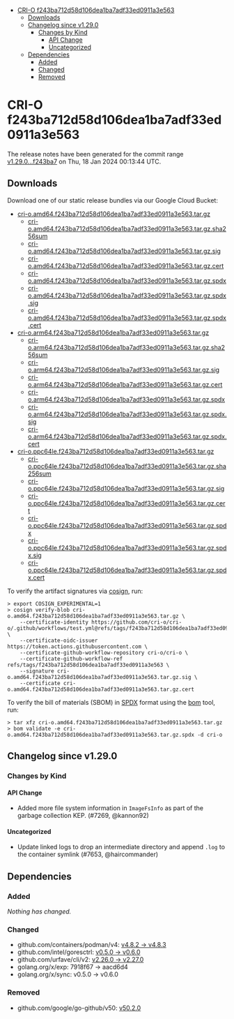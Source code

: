- [CRI-O f243ba712d58d106dea1ba7adf33ed0911a3e563](#cri-o-f243ba712d58d106dea1ba7adf33ed0911a3e563)
  - [Downloads](#downloads)
  - [Changelog since v1.29.0](#changelog-since-v1290)
    - [Changes by Kind](#changes-by-kind)
      - [API Change](#api-change)
      - [Uncategorized](#uncategorized)
  - [Dependencies](#dependencies)
    - [Added](#added)
    - [Changed](#changed)
    - [Removed](#removed)

# CRI-O f243ba712d58d106dea1ba7adf33ed0911a3e563

The release notes have been generated for the commit range
[v1.29.0...f243ba7](https://github.com/cri-o/cri-o/compare/v1.29.0...f243ba712d58d106dea1ba7adf33ed0911a3e563) on Thu, 18 Jan 2024 00:13:44 UTC.

## Downloads

Download one of our static release bundles via our Google Cloud Bucket:

- [cri-o.amd64.f243ba712d58d106dea1ba7adf33ed0911a3e563.tar.gz](https://storage.googleapis.com/cri-o/artifacts/cri-o.amd64.f243ba712d58d106dea1ba7adf33ed0911a3e563.tar.gz)
  - [cri-o.amd64.f243ba712d58d106dea1ba7adf33ed0911a3e563.tar.gz.sha256sum](https://storage.googleapis.com/cri-o/artifacts/cri-o.amd64.f243ba712d58d106dea1ba7adf33ed0911a3e563.tar.gz.sha256sum)
  - [cri-o.amd64.f243ba712d58d106dea1ba7adf33ed0911a3e563.tar.gz.sig](https://storage.googleapis.com/cri-o/artifacts/cri-o.amd64.f243ba712d58d106dea1ba7adf33ed0911a3e563.tar.gz.sig)
  - [cri-o.amd64.f243ba712d58d106dea1ba7adf33ed0911a3e563.tar.gz.cert](https://storage.googleapis.com/cri-o/artifacts/cri-o.amd64.f243ba712d58d106dea1ba7adf33ed0911a3e563.tar.gz.cert)
  - [cri-o.amd64.f243ba712d58d106dea1ba7adf33ed0911a3e563.tar.gz.spdx](https://storage.googleapis.com/cri-o/artifacts/cri-o.amd64.f243ba712d58d106dea1ba7adf33ed0911a3e563.tar.gz.spdx)
  - [cri-o.amd64.f243ba712d58d106dea1ba7adf33ed0911a3e563.tar.gz.spdx.sig](https://storage.googleapis.com/cri-o/artifacts/cri-o.amd64.f243ba712d58d106dea1ba7adf33ed0911a3e563.tar.gz.spdx.sig)
  - [cri-o.amd64.f243ba712d58d106dea1ba7adf33ed0911a3e563.tar.gz.spdx.cert](https://storage.googleapis.com/cri-o/artifacts/cri-o.amd64.f243ba712d58d106dea1ba7adf33ed0911a3e563.tar.gz.spdx.cert)
- [cri-o.arm64.f243ba712d58d106dea1ba7adf33ed0911a3e563.tar.gz](https://storage.googleapis.com/cri-o/artifacts/cri-o.arm64.f243ba712d58d106dea1ba7adf33ed0911a3e563.tar.gz)
  - [cri-o.arm64.f243ba712d58d106dea1ba7adf33ed0911a3e563.tar.gz.sha256sum](https://storage.googleapis.com/cri-o/artifacts/cri-o.arm64.f243ba712d58d106dea1ba7adf33ed0911a3e563.tar.gz.sha256sum)
  - [cri-o.arm64.f243ba712d58d106dea1ba7adf33ed0911a3e563.tar.gz.sig](https://storage.googleapis.com/cri-o/artifacts/cri-o.arm64.f243ba712d58d106dea1ba7adf33ed0911a3e563.tar.gz.sig)
  - [cri-o.arm64.f243ba712d58d106dea1ba7adf33ed0911a3e563.tar.gz.cert](https://storage.googleapis.com/cri-o/artifacts/cri-o.arm64.f243ba712d58d106dea1ba7adf33ed0911a3e563.tar.gz.cert)
  - [cri-o.arm64.f243ba712d58d106dea1ba7adf33ed0911a3e563.tar.gz.spdx](https://storage.googleapis.com/cri-o/artifacts/cri-o.arm64.f243ba712d58d106dea1ba7adf33ed0911a3e563.tar.gz.spdx)
  - [cri-o.arm64.f243ba712d58d106dea1ba7adf33ed0911a3e563.tar.gz.spdx.sig](https://storage.googleapis.com/cri-o/artifacts/cri-o.arm64.f243ba712d58d106dea1ba7adf33ed0911a3e563.tar.gz.spdx.sig)
  - [cri-o.arm64.f243ba712d58d106dea1ba7adf33ed0911a3e563.tar.gz.spdx.cert](https://storage.googleapis.com/cri-o/artifacts/cri-o.arm64.f243ba712d58d106dea1ba7adf33ed0911a3e563.tar.gz.spdx.cert)
- [cri-o.ppc64le.f243ba712d58d106dea1ba7adf33ed0911a3e563.tar.gz](https://storage.googleapis.com/cri-o/artifacts/cri-o.ppc64le.f243ba712d58d106dea1ba7adf33ed0911a3e563.tar.gz)
  - [cri-o.ppc64le.f243ba712d58d106dea1ba7adf33ed0911a3e563.tar.gz.sha256sum](https://storage.googleapis.com/cri-o/artifacts/cri-o.ppc64le.f243ba712d58d106dea1ba7adf33ed0911a3e563.tar.gz.sha256sum)
  - [cri-o.ppc64le.f243ba712d58d106dea1ba7adf33ed0911a3e563.tar.gz.sig](https://storage.googleapis.com/cri-o/artifacts/cri-o.ppc64le.f243ba712d58d106dea1ba7adf33ed0911a3e563.tar.gz.sig)
  - [cri-o.ppc64le.f243ba712d58d106dea1ba7adf33ed0911a3e563.tar.gz.cert](https://storage.googleapis.com/cri-o/artifacts/cri-o.ppc64le.f243ba712d58d106dea1ba7adf33ed0911a3e563.tar.gz.cert)
  - [cri-o.ppc64le.f243ba712d58d106dea1ba7adf33ed0911a3e563.tar.gz.spdx](https://storage.googleapis.com/cri-o/artifacts/cri-o.ppc64le.f243ba712d58d106dea1ba7adf33ed0911a3e563.tar.gz.spdx)
  - [cri-o.ppc64le.f243ba712d58d106dea1ba7adf33ed0911a3e563.tar.gz.spdx.sig](https://storage.googleapis.com/cri-o/artifacts/cri-o.ppc64le.f243ba712d58d106dea1ba7adf33ed0911a3e563.tar.gz.spdx.sig)
  - [cri-o.ppc64le.f243ba712d58d106dea1ba7adf33ed0911a3e563.tar.gz.spdx.cert](https://storage.googleapis.com/cri-o/artifacts/cri-o.ppc64le.f243ba712d58d106dea1ba7adf33ed0911a3e563.tar.gz.spdx.cert)

To verify the artifact signatures via [cosign](https://github.com/sigstore/cosign), run:

```console
> export COSIGN_EXPERIMENTAL=1
> cosign verify-blob cri-o.amd64.f243ba712d58d106dea1ba7adf33ed0911a3e563.tar.gz \
    --certificate-identity https://github.com/cri-o/cri-o/.github/workflows/test.yml@refs/tags/f243ba712d58d106dea1ba7adf33ed0911a3e563 \
    --certificate-oidc-issuer https://token.actions.githubusercontent.com \
    --certificate-github-workflow-repository cri-o/cri-o \
    --certificate-github-workflow-ref refs/tags/f243ba712d58d106dea1ba7adf33ed0911a3e563 \
    --signature cri-o.amd64.f243ba712d58d106dea1ba7adf33ed0911a3e563.tar.gz.sig \
    --certificate cri-o.amd64.f243ba712d58d106dea1ba7adf33ed0911a3e563.tar.gz.cert
```

To verify the bill of materials (SBOM) in [SPDX](https://spdx.org) format using the [bom](https://sigs.k8s.io/bom) tool, run:

```console
> tar xfz cri-o.amd64.f243ba712d58d106dea1ba7adf33ed0911a3e563.tar.gz
> bom validate -e cri-o.amd64.f243ba712d58d106dea1ba7adf33ed0911a3e563.tar.gz.spdx -d cri-o
```

## Changelog since v1.29.0

### Changes by Kind

#### API Change
 - Added more file system information in `ImageFsInfo` as part of the garbage collection KEP. (#7269, @kannon92)

#### Uncategorized
 - Update linked logs to drop an intermediate directory and append `.log` to the container symlink (#7653, @haircommander)

## Dependencies

### Added
_Nothing has changed._

### Changed
- github.com/containers/podman/v4: [v4.8.2 → v4.8.3](https://github.com/containers/podman/v4/compare/v4.8.2...v4.8.3)
- github.com/intel/goresctrl: [v0.5.0 → v0.6.0](https://github.com/intel/goresctrl/compare/v0.5.0...v0.6.0)
- github.com/urfave/cli/v2: [v2.26.0 → v2.27.0](https://github.com/urfave/cli/v2/compare/v2.26.0...v2.27.0)
- golang.org/x/exp: 7918f67 → aacd6d4
- golang.org/x/sync: v0.5.0 → v0.6.0

### Removed
- github.com/google/go-github/v50: [v50.2.0](https://github.com/google/go-github/v50/tree/v50.2.0)
